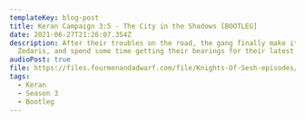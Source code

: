 ```yaml
---
templateKey: blog-post
title: Keran Campaign 3:5 - The City in the Shadows [BOOTLEG]
date: 2021-06-27T21:26:07.354Z
description: After their troubles on the road, the gang finally make it to
  Zedaris, and spend some time getting their bearings for their latest quest
audioPost: true
file: https://files.fourmenandadwarf.com/file/Knights-Of-Sesh-episodes/Season_3/Keran-41-BOOTLEG.mp3
tags:
  - Keran
  - Season 3
  - Bootleg
---
```

